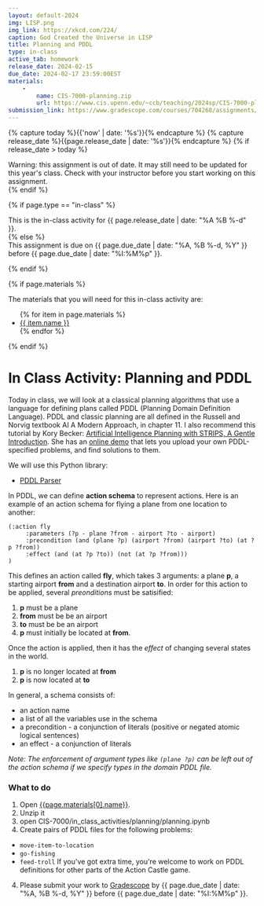 ```yaml
---
layout: default-2024
img: LISP.png
img_link: https://xkcd.com/224/
caption: God Created the Universe in LISP 
title: Planning and PDDL
type: in-class
active_tab: homework
release_date: 2024-02-15
due_date: 2024-02-17 23:59:00EST
materials:
    - 
        name: CIS-7000-planning.zip
        url: https://www.cis.upenn.edu/~ccb/teaching/2024sp/CIS-7000-planning.zip
submission_link: https://www.gradescope.com/courses/704268/assignments/4109293/
---
```


<!-- Check whether the assignment is ready to release -->
{% capture today %}{{'now' | date: '%s'}}{% endcapture %}
{% capture release_date %}{{page.release_date | date: '%s'}}{% endcapture %}
{% if release_date > today %} 
<div class="alert alert-danger">
Warning: this assignment is out of date.  It may still need to be updated for this year's class.  Check with your instructor before you start working on this assignment.
</div>
{% endif %}
<!-- End of check whether the assignment is up to date -->



{% if page.type == "in-class" %}
<!-- In class activity -->
<div class="alert alert-info">
This is the in-class activity for {{ page.release_date | date: "%A %B %-d" }}.
</div>
{% else %}
<!-- Homework assignment -->
<div class="alert alert-info">
This assignment is due on {{ page.due_date | date: "%A, %B %-d, %Y" }} before {{ page.due_date | date: "%I:%M%p" }}. 
</div>

{% endif %}

{% if page.materials %}
<div class="alert alert-info">
The materials that you will need for this in-class activity are:
<ul>
{% for item in page.materials %}
<li><a href="{{item.url}}">{{ item.name }}</a></li>
{% endfor %}
</ul>
</div>
{% endif %}



In Class Activity: Planning and PDDL
=============================================================

Today in class, we will look at a classical planning algorithms that use a language for defining plans called PDDL (Planning Domain Definition Language).  PDDL and classic planning are all defined in the Russell and Norvig textbook AI A Modern Approach, in chapter 11.  I also recommend this tutorial by Kory Becker: [Artificial Intelligence Planning with STRIPS, A Gentle Introduction](http://www.primaryobjects.com/2015/11/06/artificial-intelligence-planning-with-strips-a-gentle-introduction/).  She has an [online demo](https://stripsfiddle.herokuapp.com) that lets you upload your own PDDL-specified problems, and find solutions to them.  


We will use this Python library:
* [PDDL Parser](https://github.com/pucrs-automated-planning/pddl-parser)

In PDDL, we can define **action schema** to represent actions.  Here is an example of an action schema for flying a plane from one location to another: 
```
(:action fly
     :parameters (?p - plane ?from - airport ?to - airport)
     :precondition (and (plane ?p) (airport ?from) (airport ?to) (at ?p ?from))
     :effect (and (at ?p ?to)) (not (at ?p ?from)))
)
```

This defines an action called **fly**, which takes 3 arguments: a plane **p**, a starting airport **from** and a destination airport **to**.  In order for this action to be applied, several *preonditions* must be satisified:
1. **p** must be a plane
1. **from** must be be an airport
1. **to** must be be an airport
1. **p** must initially be located at **from**.



Once the action is applied, then it has the *effect* of changing several states in the world.
1. **p** is no longer located at **from** 
1. **p** is now located at **to** 

In general, a schema consists of:
* an action name
* a list of all the variables use in the schema
* a precondition - a conjunction of literals (positive or negated atomic logical sentences)
* an effect - a conjunction of literals

_Note: The enforcement of argument types like `(plane ?p)` can be left out of the action schema if we specify types in the domain PDDL file._




### What to do 

1. Open [{{page.materials[0].name}}]({{page.materials[0].url}}).
2. Unzip it 
3. open CIS-7000/in_class_activities/planning/planning.ipynb
3. Create pairs of PDDL files for the following problems:
* `move-item-to-location`
* `go-fishing`
* `feed-troll`
If you've got extra time, you're welcome to work on PDDL definitions for other parts of the Action Castle game.


4. Please submit your work to [Gradescope]({{page.submission_link}}) by {{ page.due_date | date: "%A, %B %-d, %Y" }} before {{ page.due_date | date: "%I:%M%p" }}. 


